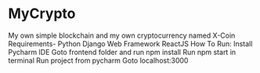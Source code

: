 # MyCrypto
My own simple blockchain and my own cryptocurrency named X-Coin
Requirements- Python
Django Web Framework
ReactJS
How To Run:
Install Pycharm IDE
Goto frontend folder and run npm install
Run npm start in terminal
Run project from pycharm
Goto localhost:3000
